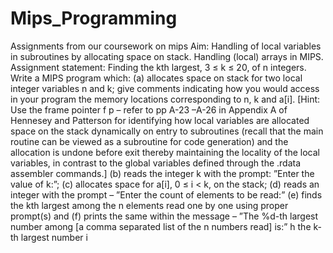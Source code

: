 # Mips_Programming
Assignments from our coursework on mips
Aim: Handling of local variables in subroutines by allocating space on stack. Handling (local) arrays
in MIPS.
Assignment statement: Finding the kth largest, 3 ≤ k ≤ 20, of n integers. Write a MIPS program
which:
(a) allocates space on stack for two local integer variables n and k; give comments indicating how
you would access in your program the memory locations corresponding to n, k and a[i]. [Hint:
Use the frame pointer f p – refer to pp A-23 –A-26 in Appendix A of Hennesey and Patterson
for identifying how local variables are allocated space on the stack dynamically on entry to
subroutines (recall that the main routine can be viewed as a subroutine for code generation)
and the allocation is undone before exit thereby maintaining the locality of the local variables,
in contrast to the global variables defined through the .rdata assembler commands.]
(b) reads the integer k with the prompt: ”Enter the value of k:”;
(c) allocates space for a[i], 0 ≤ i < k, on the stack;
(d) reads an integer with the prompt – ”Enter the count of elements to be read:”
(e) finds the kth largest among the n elements read one by one using proper prompt(s) and
(f) prints the same within the message – ”The %d-th largest number among [a comma separated
list of the n numbers read] is:” h the k-th largest number i
